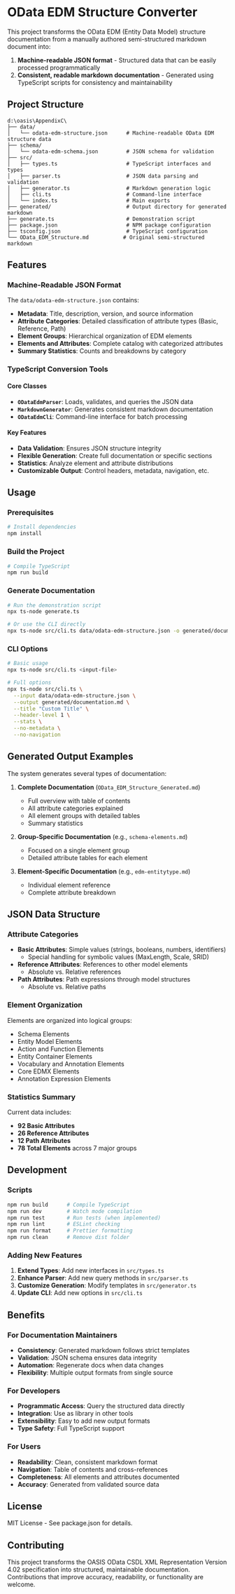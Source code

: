 # OData EDM Structure Converter

This project transforms the OData EDM (Entity Data Model) structure documentation from a manually authored semi-structured markdown document into:

1. **Machine-readable JSON format** - Structured data that can be easily processed programmatically
2. **Consistent, readable markdown documentation** - Generated using TypeScript scripts for consistency and maintainability

## Project Structure

```
d:\oasis\AppendixC\
├── data/
│   └── odata-edm-structure.json      # Machine-readable OData EDM structure data
├── schema/
│   └── odata-edm-schema.json         # JSON schema for validation
├── src/
│   ├── types.ts                      # TypeScript interfaces and types
│   ├── parser.ts                     # JSON data parsing and validation
│   ├── generator.ts                  # Markdown generation logic
│   ├── cli.ts                        # Command-line interface
│   └── index.ts                      # Main exports
├── generated/                        # Output directory for generated markdown
├── generate.ts                       # Demonstration script
├── package.json                      # NPM package configuration
├── tsconfig.json                     # TypeScript configuration
└── OData_EDM_Structure.md           # Original semi-structured markdown
```

## Features

### Machine-Readable JSON Format

The `data/odata-edm-structure.json` contains:

- **Metadata**: Title, description, version, and source information
- **Attribute Categories**: Detailed classification of attribute types (Basic, Reference, Path)
- **Element Groups**: Hierarchical organization of EDM elements
- **Elements and Attributes**: Complete catalog with categorized attributes
- **Summary Statistics**: Counts and breakdowns by category

### TypeScript Conversion Tools

#### Core Classes

- **`ODataEdmParser`**: Loads, validates, and queries the JSON data
- **`MarkdownGenerator`**: Generates consistent markdown documentation
- **`ODataEdmCli`**: Command-line interface for batch processing

#### Key Features

- **Data Validation**: Ensures JSON structure integrity
- **Flexible Generation**: Create full documentation or specific sections
- **Statistics**: Analyze element and attribute distributions
- **Customizable Output**: Control headers, metadata, navigation, etc.

## Usage

### Prerequisites

```bash
# Install dependencies
npm install
```

### Build the Project

```bash
# Compile TypeScript
npm run build
```

### Generate Documentation

```bash
# Run the demonstration script
npx ts-node generate.ts

# Or use the CLI directly
npx ts-node src/cli.ts data/odata-edm-structure.json -o generated/documentation.md --stats
```

### CLI Options

```bash
# Basic usage
npx ts-node src/cli.ts <input-file>

# Full options
npx ts-node src/cli.ts \
  --input data/odata-edm-structure.json \
  --output generated/documentation.md \
  --title "Custom Title" \
  --header-level 1 \
  --stats \
  --no-metadata \
  --no-navigation
```

## Generated Output Examples

The system generates several types of documentation:

1. **Complete Documentation** (`OData_EDM_Structure_Generated.md`)
   - Full overview with table of contents
   - All attribute categories explained
   - All element groups with detailed tables
   - Summary statistics

2. **Group-Specific Documentation** (e.g., `schema-elements.md`)
   - Focused on a single element group
   - Detailed attribute tables for each element

3. **Element-Specific Documentation** (e.g., `edm-entitytype.md`)
   - Individual element reference
   - Complete attribute breakdown

## JSON Data Structure

### Attribute Categories

- **Basic Attributes**: Simple values (strings, booleans, numbers, identifiers)
  - Special handling for symbolic values (MaxLength, Scale, SRID)
- **Reference Attributes**: References to other model elements
  - Absolute vs. Relative references
- **Path Attributes**: Path expressions through model structures
  - Absolute vs. Relative paths

### Element Organization

Elements are organized into logical groups:

- Schema Elements
- Entity Model Elements  
- Action and Function Elements
- Entity Container Elements
- Vocabulary and Annotation Elements
- Core EDMX Elements
- Annotation Expression Elements

### Statistics Summary

Current data includes:
- **92 Basic Attributes**
- **26 Reference Attributes**  
- **12 Path Attributes**
- **78 Total Elements** across 7 major groups

## Development

### Scripts

```bash
npm run build      # Compile TypeScript
npm run dev        # Watch mode compilation
npm run test       # Run tests (when implemented)
npm run lint       # ESLint checking
npm run format     # Prettier formatting
npm run clean      # Remove dist folder
```

### Adding New Features

1. **Extend Types**: Add new interfaces in `src/types.ts`
2. **Enhance Parser**: Add new query methods in `src/parser.ts`
3. **Customize Generation**: Modify templates in `src/generator.ts`
4. **Update CLI**: Add new options in `src/cli.ts`

## Benefits

### For Documentation Maintainers

- **Consistency**: Generated markdown follows strict templates
- **Validation**: JSON schema ensures data integrity
- **Automation**: Regenerate docs when data changes
- **Flexibility**: Multiple output formats from single source

### For Developers

- **Programmatic Access**: Query the structured data directly
- **Integration**: Use as library in other tools
- **Extensibility**: Easy to add new output formats
- **Type Safety**: Full TypeScript support

### For Users

- **Readability**: Clean, consistent markdown format
- **Navigation**: Table of contents and cross-references
- **Completeness**: All elements and attributes documented
- **Accuracy**: Generated from validated source data

## License

MIT License - See package.json for details.

## Contributing

This project transforms the OASIS OData CSDL XML Representation Version 4.02 specification into structured, maintainable documentation. Contributions that improve accuracy, readability, or functionality are welcome.
